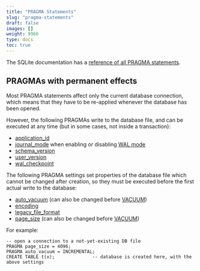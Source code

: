 ```yaml
---
title: "PRAGMA Statements"
slug: "pragma-statements"
draft: false
images: []
weight: 9966
type: docs
toc: true
---
```


The SQLite documentation has a [reference of all PRAGMA statements](http://www.sqlite.org/pragma.html).

## PRAGMAs with permanent effects
Most PRAGMA statements affect only the current database connection, which means that they have to be re-applied whenever the database has been opened.

However, the following PRAGMAs write to the database file, and can be executed at any time (but in some cases, not inside a transaction):

- [application_id](http://www.sqlite.org/pragma.html#pragma_application_id)
- [journal_mode](http://www.sqlite.org/pragma.html#pragma_journal_mode) when enabling or disabling [WAL mode](http://www.sqlite.org/wal.html)
- [schema_version](http://www.sqlite.org/pragma.html#pragma_schema_version)
- [user_version](http://www.sqlite.org/pragma.html#pragma_schema_version)
- [wal_checkpoint](http://www.sqlite.org/pragma.html#pragma_wal_checkpoint)

The following PRAGMA settings set properties of the database file which cannot be changed after creation, so they must be executed before the first actual write to the database:

- [auto_vacuum](http://www.sqlite.org/pragma.html#pragma_auto_vacuum) (can also be changed before [VACUUM](http://www.sqlite.org/lang_vacuum.html))
- [encoding](http://www.sqlite.org/pragma.html#pragma_encoding)
- [legacy_file_format](http://www.sqlite.org/pragma.html#pragma_legacy_file_format)
- [page_size](http://www.sqlite.org/pragma.html#pragma_page_size) (can also be changed before [VACUUM](http://www.sqlite.org/lang_vacuum.html))

For example:

    -- open a connection to a not-yet-existing DB file
    PRAGMA page_size = 4096;
    PRAGMA auto_vacuum = INCREMENTAL;
    CREATE TABLE t(x);              -- database is created here, with the above settings

